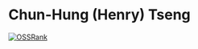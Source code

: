 # Chun-Hung (Henry) Tseng

[![OSSRank](https://ossrank.com/widget/937929)](https://ossrank.com/c/937929-chun-hung-tseng-google-alphabet)
